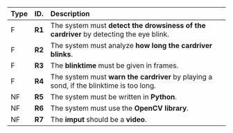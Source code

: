 | Type | ID.                    | Description                                                                                                                                                                  |
|:--|:-----------------------|:-----------------------------------------------------------------------------------------------------------------------------------------------------------------------------|
| F | **R1**                 | The system must **detect the drowsiness of the cardriver** by detecting the eye blink.|
| F | **R2**                 | The system must analyze **how long the cardriver blinks**.|
| F | **R3**                 | The **blinktime** must be given in frames. |
| F | **R4**                 | The system must **warn the cardriver** by playing a sond, if the blinktime is too long.|
| NF | **R5**                 | The system must be written in **Python**.|
| NF | **R6**                 | The system must use the **OpenCV library**.|
| NF | **R7**                 | The **imput** should be a **video**.|
 
